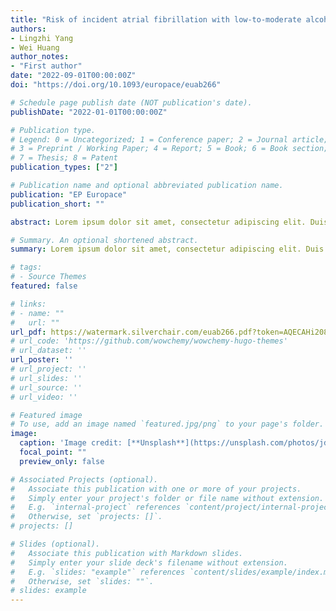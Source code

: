 ```yaml
---
title: "Risk of incident atrial fibrillation with low-to-moderate alcohol consumption is associated with gender, region, alcohol category: a systematic review and meta-analysis"
authors:
- Lingzhi Yang
- Wei Huang
author_notes:
- "First author"
date: "2022-09-01T00:00:00Z"
doi: "https://doi.org/10.1093/europace/euab266"

# Schedule page publish date (NOT publication's date).
publishDate: "2022-01-01T00:00:00Z"

# Publication type.
# Legend: 0 = Uncategorized; 1 = Conference paper; 2 = Journal article;
# 3 = Preprint / Working Paper; 4 = Report; 5 = Book; 6 = Book section;
# 7 = Thesis; 8 = Patent
publication_types: ["2"]

# Publication name and optional abbreviated publication name.
publication: "EP Europace"
publication_short: ""

abstract: Lorem ipsum dolor sit amet, consectetur adipiscing elit. Duis posuere tellus ac convallis placerat. Proin tincidunt magna sed ex sollicitudin condimentum. Sed ac faucibus dolor, scelerisque sollicitudin nisi. Cras purus urna, suscipit quis sapien eu, pulvinar tempor diam. Quisque risus orci, mollis id ante sit amet, gravida egestas nisl. Sed ac tempus magna. Proin in dui enim. Donec condimentum, sem id dapibus fringilla, tellus enim condimentum arcu, nec volutpat est felis vel metus. Vestibulum sit amet erat at nulla eleifend gravida.

# Summary. An optional shortened abstract.
summary: Lorem ipsum dolor sit amet, consectetur adipiscing elit. Duis posuere tellus ac convallis placerat. Proin tincidunt magna sed ex sollicitudin condimentum.

# tags:
# - Source Themes
featured: false

# links:
# - name: ""
#   url: ""
url_pdf: https://watermark.silverchair.com/euab266.pdf?token=AQECAHi208BE49Ooan9kkhW_Ercy7Dm3ZL_9Cf3qfKAc485ysgAAAsswggLHBgkqhkiG9w0BBwagggK4MIICtAIBADCCAq0GCSqGSIb3DQEHATAeBglghkgBZQMEAS4wEQQMB31evVi7WPj4YNV8AgEQgIICfrI8IK-ceIFKrRq2Pjd0eYvBbOOWTiHLz8c5H4CkyUzTgQlqRqYBdICcYwBO6imtSGzYrb53kPIqzUpfOhn2hc3JnpqmhFhQfWEAraCuAgajfvRX8KLu1CxNMuyaiUkl6ck1s8pBmJp24THbhLRDUuXZzpRi2h1kpIYNOoeLzduSSnND8jeM7cldfOUmTU8FYiBW_YyMCaRO1y1ez4MQjuTeXxLqKeDpRZOJE7ZoRZvm3C_64zv6o1cBQ-0ycwERicmKPePbchYXVJMGwaAW42SwWTAX6WRE6IM4-ZG0bkxMAixZnIG6ty3zzoX3wWjM4z3Je3Bkttyxld6bZ5lpthx0iPT3mcC9HhJrEoE-xMQuL-HwtnF3z3rozbHfwzV3Wxkzn7JLAYFHxRLiqtmBy-PsBGhbyj8mXjxBt5p8KBaH8O59xiskXWO4etAs4rhRGcYyeTklML-YI9QVEl-UWVQnGujqj9Mi_oQwzSXx2T1MiLv_52RNhTc0itSTsYUwxwetPo7VnnoWqmbEO9FdclTL3NyhZPp6jTuOgZjfVCyhzF1cQrB_oEqgG_CW5edBJ4d9zkvda_1j9S7Xg0NhdwUkix_Fva7vhVFgK0XUzcT3QipCGW7pZR0X-J3ejVQxDFu6ti1CJ-11G6uoPnRJQyyssZKHis2bPloEEKzaMWmvG3xBCHkOaonVXc7ZWqCnMq5LiR9cX8xxoyT19VEX88qJAJTyEsiY-oIevwH-DQSb88yF9T4YYYBi5KVQMFwY--sVm4PzdG-MHIKjDY9hZm5qs0I_L2pKqcT3-ZnlEmjBLuw8whMwR4ZoVlAltQJLu5E-uYrh7yNcipgU3jEN
# url_code: 'https://github.com/wowchemy/wowchemy-hugo-themes'
# url_dataset: ''
url_poster: ''
# url_project: ''
# url_slides: ''
# url_source: ''
# url_video: ''

# Featured image
# To use, add an image named `featured.jpg/png` to your page's folder. 
image:
  caption: 'Image credit: [**Unsplash**](https://unsplash.com/photos/jdD8gXaTZsc)'
  focal_point: ""
  preview_only: false

# Associated Projects (optional).
#   Associate this publication with one or more of your projects.
#   Simply enter your project's folder or file name without extension.
#   E.g. `internal-project` references `content/project/internal-project/index.md`.
#   Otherwise, set `projects: []`.
# projects: []

# Slides (optional).
#   Associate this publication with Markdown slides.
#   Simply enter your slide deck's filename without extension.
#   E.g. `slides: "example"` references `content/slides/example/index.md`.
#   Otherwise, set `slides: ""`.
# slides: example
---
```


<!-- {{% callout note %}}
Click the *Cite* button above to demo the feature to enable visitors to import publication metadata into their reference management software.
{{% /callout %}}

{{% callout note %}}
Create your slides in Markdown - click the *Slides* button to check out the example.
{{% /callout %}}

Supplementary notes can be added here, including [code, math, and images](https://wowchemy.com/docs/writing-markdown-latex/). -->
